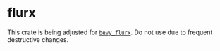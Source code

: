 # flurx

This crate is being adjusted for [`bevy_flurx`](https://github.com/not-elm/bevy_flurx). Do not use due to frequent destructive changes.